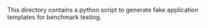 This directory contains a python script to generate fake application templates for benchmark testing.
